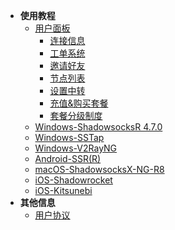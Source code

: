 * **使用教程**
	* [用户面板](/panel)
		* [连接信息](/panel?id=连接信息)
		* [工单系统](/panel?id=工单系统)
		* [邀请好友](/panel?id=邀请好友)
		* [节点列表](/panel?id=节点列表)
		* [设置中转](/panel?id=设置中转)
		* [充值&购买套餐](/panel?id=充值amp购买套餐)
		* [套餐分级制度](/panel?id=套餐分级制度)
	* [Windows-ShadowsocksR 4.7.0](/ssr-win)
	* [Windows-SSTap](/ssr-game)
	* [Windows-V2RayNG](/v2ray-win)
	* [Android-SSR(R)](/ssr-android)
	* [macOS-ShadowsocksX-NG-R8](/ssr-mac)
	* [iOS-Shadowrocket](/ssr-ios)
	* [iOS-Kitsunebi](/v2ray-ios)
* **其他信息**
	* [用户协议](/agreement)